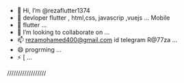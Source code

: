 - 👋 Hi, I’m @rezaflutter1374
- 👀 devloper flutter ,  html,css, javascrip ,vuejs ... Mobile 
- 🌱  flutter ...
- 💞️  I’m looking to collaborate on  ...
- 📫 rezamohamed400@gmail.com id telegram R@77za ...
- 😄 progrming ...
- ⚡ [ ...

//////////////////
